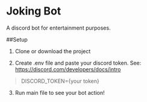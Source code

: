 # Joking Bot

A discord bot for entertainment purposes.

##Setup

1. Clone or download the project

2. Create .env file and paste your discord token.  See: https://discord.com/developers/docs/intro

> DISCORD_TOKEN={your token}

3. Run main file to see your bot action!



